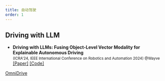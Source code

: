 ```yaml
---
title: 自动驾驶
order: 1
---
```

<!-- markdownlint-disable MD033 -->

## Driving with LLM

- **Driving with LLMs: Fusing Object-Level Vector Modality for Explainable Autonomous Driving**  <br>
  <small> (ICRA'24, IEEE International Conference on Robotics and Automation 2024) @Wayve </small>  
  [[Paper]](https://arxiv.org/abs/2312.12345)  [[Code]](https://github.com/wayveai/Driving-with-LLMs)



[OmniDrive](https://github.com/NVlabs/OmniDrive)